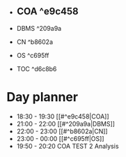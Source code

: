 
- COA ^e9c458
	- 
- DBMS  ^209a9a

- CN  ^b8602a
- OS ^c695ff
- TOC ^d6c8b6
# Day planner

- 18:30 - 19:30 [[#^e9c458|COA]]
- 21:00 - 22:00 [[#^209a9a|DBMS]]
- 22:00 - 23:00 [[#^b8602a|CN]]
- 23:00 - 00:00 [[#^c695ff|OS]]
- 19:50 - 20:20 COA TEST 2 Analysis